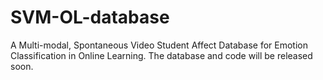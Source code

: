# SVM-OL-database
A Multi-modal, Spontaneous Video  Student Affect Database for Emotion Classification in Online Learning. The database and code will be released soon.
